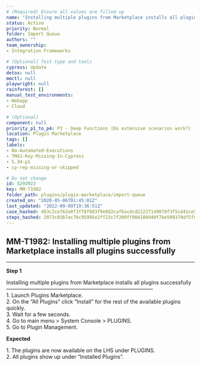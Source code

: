 ```yaml
---
# (Required) Ensure all values are filled up
name: "Installing multiple plugins from Marketplace installs all plugins successfully"
status: Active
priority: Normal
folder: Import Queue
authors: ""
team_ownership: 
- Integration Frameworks

# (Optional) Test type and tools
cypress: Update
detox: null
mmctl: null
playwright: null
rainforest: []
manual_test_environments: 
- Webapp
- Cloud

# (Optional)
component: null
priority_p1_to_p4: P3 - Deep Functions (Do extensive scenarios work?)
location: Plugin Marketplace
tags: []
labels: 
- No-Automated-Executions
- TM4J-Key-Missing-In-Cypress
- 5.34-p1
- cy-rep-missing-or-skipped

# Do not change
id: 5293923
key: MM-T1982
folder_path: plugins/plugin-marketplace/import-queue
created_on: "2020-05-06T01:45:01Z"
last_updated: "2022-09-09T19:36:51Z"
case_hashed: d63c2ce762e0f3ff8f683f9e8d2caf6acdcd21237149078f3f5cd41ce906f4493c58b7a916126ea2b833a145ed58fca5
steps_hashed: 2073c03b7ac76c95995e2ff23c7f209ff004180940f7be509379df5f863e16584ea9ef886e4c03fd8ef5b45fc8367227
---
```


## MM-T1982: Installing multiple plugins from Marketplace installs all plugins successfully

---

**Step 1**

Installing multiple plugins from Marketplace installs all plugins successfully\
————————————————————————————\
1\. Launch Plugins Marketplace.\
2\. On the “All Plugins” click “Install” for the rest of the available plugins quickly.\
3\. Wait for a few seconds.\
4\. Go to main menu > System Console > PLUGINS.\
5\. Go to Plugin Management.

**Expected**

1\. The plugins are now available on the LHS under PLUGINS.\
2\. All plugins show up under “Installed Plugins”.
